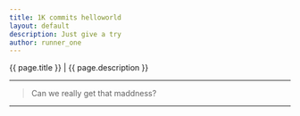 ```yaml
---
title: 1K commits helloworld
layout: default
description: Just give a try
author: runner_one
---
```


{{ page.title }} | {{ page.description }}

-----

>
> Can we really get that maddness?
>

-----
